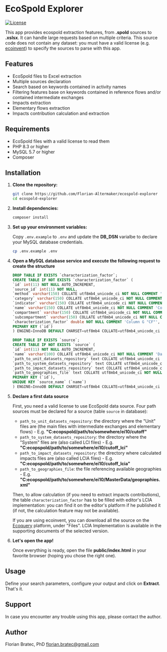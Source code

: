 # EcoSpold Explorer

[![License](https://img.shields.io/badge/license-MIT-blue.svg)](LICENSE)

This app provides ecospold extraction features, from **.spold** sources to **.xslsx**. It can handle large requests based on multiple criteria. This source code does not contain any dataset: you must have a valid license (e.g. [ecoinvent](https://ecoinvent.org/)) to specify the sources to parse with this app.

## Features

- EcoSpold files to Excel extraction
- Multiple sources declaration
- Search based on keywords contained in activity names
- Filtering features base on keywords contained in reference flows and/or contained intermediate exchanges
- Impacts extraction
- Elementary flows extraction
- Impacts contribution calculation and extraction

## Requirements

- EcoSpold files with a valid license to read them
- PHP 8.3 or higher
- MySQL 5.7 or higher
- Composer

## Installation

1. **Clone the repository:**

    ```bash
    git clone https://github.com/Florian-Altermaker/ecospold-explorer
    cd ecospold-explorer
    ```

2. **Install dependencies:**

    ```bash
    composer install
    ```

3. **Set up your environment variables:**

    Copy `.env.example` to `.env` and update the **DB_DSN** varialbe to declare your MySQL database credentials.

    ```bash
    cp .env.example .env
    ```

4. **Open a MySQL database service and execute the following request to create the structure**

    ```sql
    DROP TABLE IF EXISTS `characterization_factor`;
    CREATE TABLE IF NOT EXISTS `characterization_factor` (
    `id` int(11) NOT NULL AUTO_INCREMENT,
    `source_id` int(11) NOT NULL,
    `method` varchar(150) COLLATE utf8mb4_unicode_ci NOT NULL COMMENT 'Column A "Method"',
    `category` varchar(150) COLLATE utf8mb4_unicode_ci NOT NULL COMMENT 'Column B "Category"',
    `indicator` varchar(150) COLLATE utf8mb4_unicode_ci NOT NULL COMMENT 'Column C "Indicator"',
    `name` varchar(150) COLLATE utf8mb4_unicode_ci NOT NULL COMMENT 'Column D "Name"',
    `compartment` varchar(150) COLLATE utf8mb4_unicode_ci NOT NULL COMMENT 'Column E "Compartment"',
    `subcompartment` varchar(150) COLLATE utf8mb4_unicode_ci NOT NULL COMMENT 'Column F "Subcompartment"',
    `characterization_factor` double NOT NULL COMMENT 'Column G "CF"',
    PRIMARY KEY (`id`)
    ) ENGINE=InnoDB DEFAULT CHARSET=utf8mb4 COLLATE=utf8mb4_unicode_ci COMMENT='This table is based on file "LCIA implementation" available on Ecoquery platform';

    DROP TABLE IF EXISTS `source`;
    CREATE TABLE IF NOT EXISTS `source` (
    `id` int(11) NOT NULL AUTO_INCREMENT,
    `name` varchar(100) COLLATE utf8mb4_unicode_ci NOT NULL COMMENT 'Database name and version (e.g. "ecoinvent 3.10 - cutoff")',
    `path_to_unit_datasets_repository` text COLLATE utf8mb4_unicode_ci NOT NULL COMMENT 'Path to folder containing UNIT datasets (e.g. "/path/to/somewhere/ei10/cutoff")',
    `path_to_system_datasets_repository` text COLLATE utf8mb4_unicode_ci NOT NULL COMMENT 'Path to folder containing SYSTEM datasets (e.g. "/path/to/somewhere/ei10/cutoff_lci")',
    `path_to_impact_datasets_repository` text COLLATE utf8mb4_unicode_ci NOT NULL COMMENT 'Path to folder containing LCIA results datasets (e.g. "/path/to/somewhere/ei10/cutoff_lcia")',
    `path_to_geographies_file` text COLLATE utf8mb4_unicode_ci NOT NULL COMMENT 'Path to file containing geographies (e.g. "/path/to/somewhere/ei10/MasterData/geopraphies.xml")',
    PRIMARY KEY (`id`),
    UNIQUE KEY `source_name` (`name`)
    ) ENGINE=InnoDB DEFAULT CHARSET=utf8mb4 COLLATE=utf8mb4_unicode_ci COMMENT='Available sources of EcoSpold datasets';
    ```

5. **Declare a first data source**

    First, you need a valid license to use EcoSpold data source. Four path sources must be declared for a source (table `source` in database):
    - `path_to_unit_datasets_repository`: the directory where the "Unit" files are (the main files with intermediate exchanges and elementary flows) - E.g. __"C:ecopspold/path/to/somewhere/ei10/cutoff"__
    - `path_to_system_datasets_repository`: the directory where the "System" files are (also called LCI files) - E.g. __"C:ecopspold/path/to/somewhere/ei10/cutoff_lci"__
    - `path_to_impact_datasets_repository`: the directory where calculated impacts files are (also called LCIA files) - E.g. __"C:ecopspold/path/to/somewhere/ei10/cutoff_lcia"__
    - `path_to_geographies_file`: the file referencing available geographies - E.g. __"C:ecopspold/path/to/somewhere/ei10/MasterData/geopraphies.xml"__

    Then, to allow calculation (if you need to extract impacts contributions), the table `characterization_factor` has to be filled with editor's LCIA implementation: you can find it on the editor's platform if he published it (if not, the calculation feature may not be available).

    If you are using ecoinvent, you can download all the source on the [Ecoquery](https://ecoquery.ecoinvent.org) platform, under "Files". LCIA Implementation is available in the supporting documents of the selected version.

6. **Let's open the app!**

    Once everything is ready, open the file __public/index.html__ in your favorite browser (hoping you chose the right one).


## Usage

Define your search parameters, configure your output and click on **Extract**. That's it.

## Support

In case you encounter any trouble using this app, please contact the author.

## Author

Florian Bratec, PhD <florian.bratec@gmail.com>